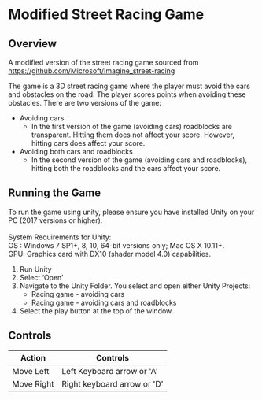 # Modified Street Racing Game #

## Overview ##
A modified version of the street racing game sourced from https://github.com/Microsoft/Imagine_street-racing

The game is a 3D street racing game where the player must avoid the cars and obstacles on the road.
The player scores points when avoiding these obstacles. There are two versions of the game:
* Avoiding cars
	* In the first version of the game (avoiding cars) roadblocks are transparent. Hitting them does not affect your score.
		However, hitting cars does affect your score.
* Avoiding both cars and roadblocks
	* In the second version of the game (avoiding cars and roadblocks), hitting both the roadblocks and the cars affect your score.

## Running the Game ##
To run the game using unity, please ensure you have installed Unity on your PC (2017
versions or higher).\
\
System Requirements for Unity:\
OS : Windows 7 SP1+, 8, 10, 64-bit versions only; Mac OS X 10.11+.\
GPU: Graphics card with DX10 (shader model 4.0) capabilities.

1. Run Unity
2. Select ‘Open’
3. Navigate to the Unity Folder. You select and open either Unity Projects:
	* Racing game - avoiding cars
	* Racing game - avoiding cars and roadblocks 
4. Select the play button at the top of the window.

## Controls ##
Action  	  	| Controls
--------------- | -------------
Move Left 	  	| Left Keyboard arrow or 'A'
Move Right	  	| Right keyboard arrow or 'D'

<!---
![Alt text](Images/Capture.PNG?raw=true "Gameplay")
-->